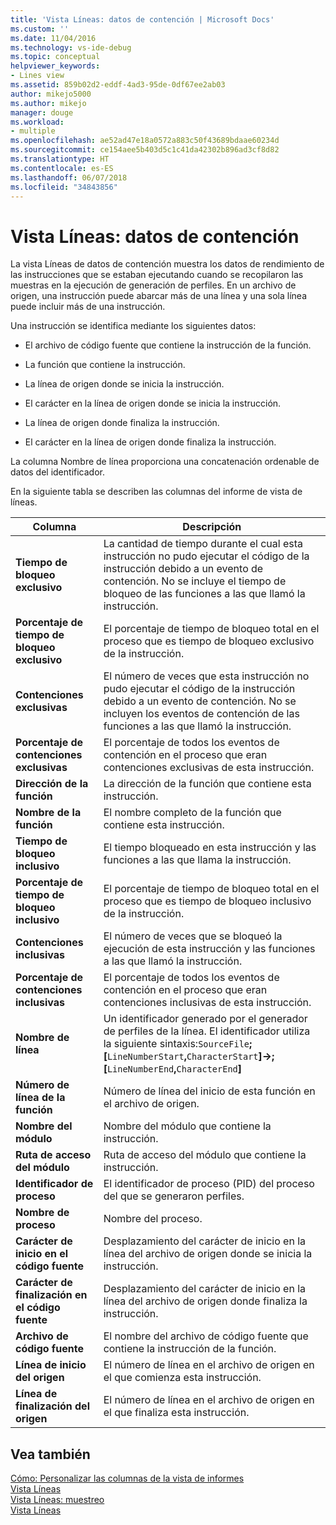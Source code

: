 ```yaml
---
title: 'Vista Líneas: datos de contención | Microsoft Docs'
ms.custom: ''
ms.date: 11/04/2016
ms.technology: vs-ide-debug
ms.topic: conceptual
helpviewer_keywords:
- Lines view
ms.assetid: 859b02d2-eddf-4ad3-95de-0df67ee2ab03
author: mikejo5000
ms.author: mikejo
manager: douge
ms.workload:
- multiple
ms.openlocfilehash: ae52ad47e18a0572a883c50f43689bdaae60234d
ms.sourcegitcommit: ce154aee5b403d5c1c41da42302b896ad3cf8d82
ms.translationtype: HT
ms.contentlocale: es-ES
ms.lasthandoff: 06/07/2018
ms.locfileid: "34843856"
---
```

# <a name="lines-view---contention-data"></a>Vista Líneas: datos de contención
La vista Líneas de datos de contención muestra los datos de rendimiento de las instrucciones que se estaban ejecutando cuando se recopilaron las muestras en la ejecución de generación de perfiles. En un archivo de origen, una instrucción puede abarcar más de una línea y una sola línea puede incluir más de una instrucción.  
  
 Una instrucción se identifica mediante los siguientes datos:  
  
-   El archivo de código fuente que contiene la instrucción de la función.  
  
-   La función que contiene la instrucción.  
  
-   La línea de origen donde se inicia la instrucción.  
  
-   El carácter en la línea de origen donde se inicia la instrucción.  
  
-   La línea de origen donde finaliza la instrucción.  
  
-   El carácter en la línea de origen donde finaliza la instrucción.  
  
 La columna Nombre de línea proporciona una concatenación ordenable de datos del identificador.  
  
 En la siguiente tabla se describen las columnas del informe de vista de líneas.  
  
|Columna|Descripción|  
|------------|-----------------|  
|**Tiempo de bloqueo exclusivo**|La cantidad de tiempo durante el cual esta instrucción no pudo ejecutar el código de la instrucción debido a un evento de contención. No se incluye el tiempo de bloqueo de las funciones a las que llamó la instrucción.|  
|**Porcentaje de tiempo de bloqueo exclusivo**|El porcentaje de tiempo de bloqueo total en el proceso que es tiempo de bloqueo exclusivo de la instrucción.|  
|**Contenciones exclusivas**|El número de veces que esta instrucción no pudo ejecutar el código de la instrucción debido a un evento de contención. No se incluyen los eventos de contención de las funciones a las que llamó la instrucción.|  
|**Porcentaje de contenciones exclusivas**|El porcentaje de todos los eventos de contención en el proceso que eran contenciones exclusivas de esta instrucción.|  
|**Dirección de la función**|La dirección de la función que contiene esta instrucción.|  
|**Nombre de la función**|El nombre completo de la función que contiene esta instrucción.|  
|**Tiempo de bloqueo inclusivo**|El tiempo bloqueado en esta instrucción y las funciones a las que llama la instrucción.|  
|**Porcentaje de tiempo de bloqueo inclusivo**|El porcentaje de tiempo de bloqueo total en el proceso que es tiempo de bloqueo inclusivo de la instrucción.|  
|**Contenciones inclusivas**|El número de veces que se bloqueó la ejecución de esta instrucción y las funciones a las que llamó la instrucción.|  
|**Porcentaje de contenciones inclusivas**|El porcentaje de todos los eventos de contención en el proceso que eran contenciones inclusivas de esta instrucción.|  
|**Nombre de línea**|Un identificador generado por el generador de perfiles de la línea. El identificador utiliza la siguiente sintaxis:`SourceFile`**;[**`LineNumberStart`**,**`CharacterStart`**]->;[**`LineNumberEnd`**,**`CharacterEnd`**]**|  
|**Número de línea de la función**|Número de línea del inicio de esta función en el archivo de origen.|  
|**Nombre del módulo**|Nombre del módulo que contiene la instrucción.|  
|**Ruta de acceso del módulo**|Ruta de acceso del módulo que contiene la instrucción.|  
|**Identificador de proceso**|El identificador de proceso (PID) del proceso del que se generaron perfiles.|  
|**Nombre de proceso**|Nombre del proceso.|  
|**Carácter de inicio en el código fuente**|Desplazamiento del carácter de inicio en la línea del archivo de origen donde se inicia la instrucción.|  
|**Carácter de finalización en el código fuente**|Desplazamiento del carácter de inicio en la línea del archivo de origen donde finaliza la instrucción.|  
|**Archivo de código fuente**|El nombre del archivo de código fuente que contiene la instrucción de la función.|  
|**Línea de inicio del origen**|El número de línea en el archivo de origen en el que comienza esta instrucción.|  
|**Línea de finalización del origen**|El número de línea en el archivo de origen en el que finaliza esta instrucción.|  
  
## <a name="see-also"></a>Vea también  
 [Cómo: Personalizar las columnas de la vista de informes](../profiling/how-to-customize-report-view-columns.md)   
 [Vista Líneas](../profiling/lines-view.md)   
 [Vista Líneas: muestreo](../profiling/lines-view-dotnet-memory-sampling-data.md)   
 [Vista Líneas](../profiling/lines-view-sampling-data.md)